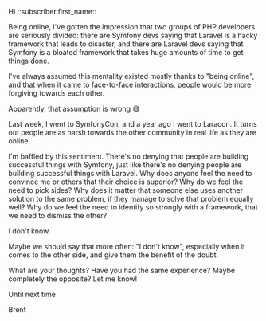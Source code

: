Hi ::subscriber.first_name::

Being online, I've gotten the impression that two groups of PHP developers are seriously divided: there are Symfony devs saying that Laravel is a hacky framework that leads to disaster, and there are Laravel devs saying that Symfony is a bloated framework that takes huge amounts of time to get things done.

I've always assumed this mentality existed mostly thanks to "being online", and that when it came to face-to-face interactions, people would be more forgiving towards each other.

Apparently, that assumption is wrong 😅

Last week, I went to SymfonyCon, and a year ago I went to Laracon. It turns out people are as harsh towards the other community in real life as they are online.

I'm baffled by this sentiment. There's no denying that people are building successful things with Symfony, just like there's no denying people are building successful things with Laravel. Why does anyone feel the need to convince me or others that their choice is superior? Why do we feel the need to pick sides? Why does it matter that someone else uses another solution to the same problem, if they manage to solve that problem equally well? Why do we feel the need to identify so strongly with a framework, that we need to dismiss the other?

I don't know.

Maybe we should say that more often: "I don't know", especially when it comes to the other side, and give them the benefit of the doubt.

What are your thoughts? Have you had the same experience? Maybe completely the opposite? Let me know!

Until next time

Brent